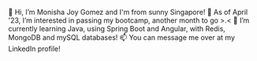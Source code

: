 👋 Hi, I’m Monisha Joy Gomez and I'm from sunny Singapore!
👀 As of April '23, I’m interested in passing my bootcamp, another month to go >.<
🌱 I’m currently learning Java, using Spring Boot and Angular, with Redis, MongoDB and mySQL databases!
📫 You can message me over at my LinkedIn profile!

<!---
monishajg/monishajg is a ✨ special ✨ repository because its `README.md` (this file) appears on your GitHub profile.
You can click the Preview link to take a look at your changes.
--->
